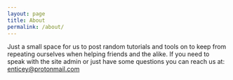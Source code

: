 ```yaml
---
layout: page
title: About
permalink: /about/
---
```


Just a small space for us to post random tutorials and tools on to keep from repeating ourselves when helping friends and the alike. If you need to speak with the site admin or just have some questions you can reach us at: enticey@protonmail.com
